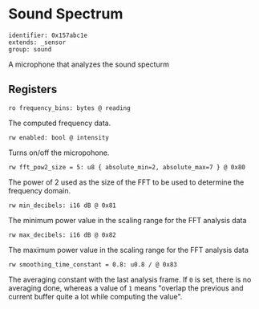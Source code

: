 # Sound Spectrum

    identifier: 0x157abc1e
    extends: _sensor
    group: sound

A microphone that analyzes the sound specturm

## Registers

    ro frequency_bins: bytes @ reading
    
The computed frequency data.

    rw enabled: bool @ intensity

Turns on/off the micropohone.

    rw fft_pow2_size = 5: u8 { absolute_min=2, absolute_max=7 } @ 0x80
    
The power of 2 used as the size of the FFT to be used to determine the frequency domain.

    rw min_decibels: i16 dB @ 0x81
    
The minimum power value in the scaling range for the FFT analysis data

    rw max_decibels: i16 dB @ 0x82
    
The maximum power value in the scaling range for the FFT analysis data

    rw smoothing_time_constant = 0.8: u0.8 / @ 0x83

The averaging constant with the last analysis frame. 
If ``0`` is set, there is no averaging done, whereas a value of ``1`` means "overlap the previous and current buffer quite a lot while computing the value".
